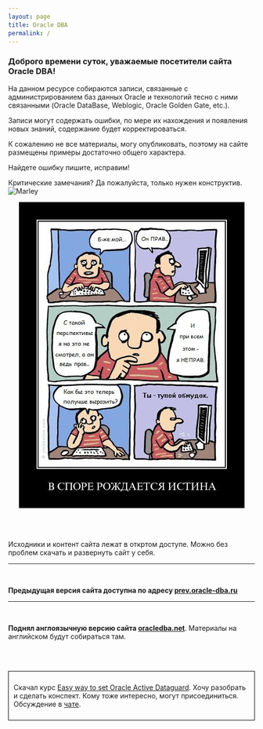 ```yaml
---
layout: page
title: Oracle DBA
permalink: /
---
```


<h3>Доброго времени суток, уважаемые посетители сайта Oracle DBA!</h3>

На данном ресурсе собираются записи, связанные с администрированием баз данных Oracle и технологий тесно с ними связанными (Oracle DataBase, Weblogic, Oracle Golden Gate, etc.).<br/>

Записи могут содержать ошибки, по мере их нахождения и появления новых знаний, содержание будет корректироваться.


К сожалению не все материалы, могу опубликовать, поэтому на сайте размещены примеры достаточно общего характера.


Найдете ошибку пишите, исправим!


Критические замечания? Да пожалуйста, только нужен конструктив.
<br/><img src="http://img.fotografii.org/a3333333mail.gif" alt="Marley" border="0" />


<div align="center">
	<img src="/website/pictures/kritika.jpg" alt="Oracle DBA" border="0" />
</div>


<br/><br/>

Исходники и контент сайта лежат в откртом доступе. Можно без проблем скачать и развернуть сайт у себя. 


___

<br/>

**Предыдущая версия сайта доступна по адресу <a href="http://prev.oracle-dba.ru">prev.oracle-dba.ru</a>**


___

<br/>

**Поднял англоязычную версию сайта <a href="http://oracledba.net">oracledba.net</a>**. Материалы на английском будут собираться там.


<br/><br/>

<div style="padding:10px; border:thin solid black;">

Скачал курс <a href="https://www.udemy.com/easy-way-to-set-oracle-active-dataguard/">Easy way to set Oracle Active Dataguard</a>. Хочу разобрать и сделать конспект. Кому тоже интересно, могут присоединиться. Обсуждение в <a href="/chat/">чате</a>.

</div>
